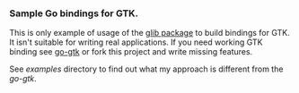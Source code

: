 ### Sample Go bindings for GTK.

This is only example of usage of the [glib package](https://github.com/ziutek/glib) to
build bindings for GTK. It isn't suitable for writing real applications. If you
need working GTK binding see [go-gtk](https://github.com/mattn/go-gtk) or fork
this project and write missing features.

See *examples* directory to find out what my approach is different from the
*go-gtk*.
